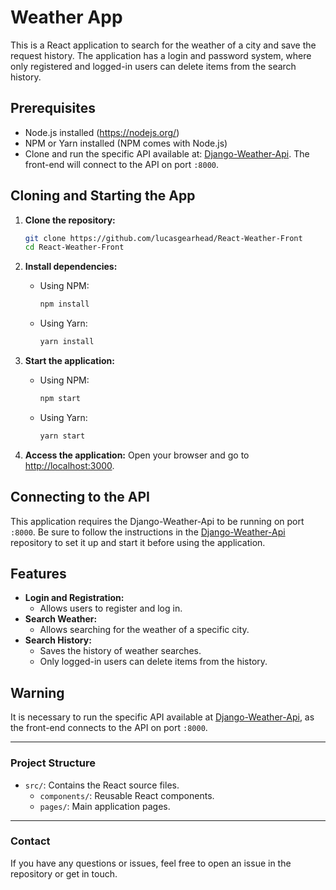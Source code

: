# Weather App

This is a React application to search for the weather of a city and save the request history. The application has a login and password system, where only registered and logged-in users can delete items from the search history.

## Prerequisites

- Node.js installed (https://nodejs.org/)
- NPM or Yarn installed (NPM comes with Node.js)
- Clone and run the specific API available at: [Django-Weather-Api](https://github.com/lucasgearhead/Django-Weather-Api). The front-end will connect to the API on port `:8000`.

## Cloning and Starting the App

1. **Clone the repository:**

   ```bash
   git clone https://github.com/lucasgearhead/React-Weather-Front
   cd React-Weather-Front
   ```

2. **Install dependencies:**

   - Using NPM:
     ```bash
     npm install
     ```
   - Using Yarn:
     ```bash
     yarn install
     ```

3. **Start the application:**

   - Using NPM:
     ```bash
     npm start
     ```
   - Using Yarn:
     ```bash
     yarn start
     ```

4. **Access the application:**
   Open your browser and go to [http://localhost:3000](http://localhost:3000).

## Connecting to the API

This application requires the Django-Weather-Api to be running on port `:8000`. Be sure to follow the instructions in the [Django-Weather-Api](https://github.com/lucasgearhead/Django-Weather-Api) repository to set it up and start it before using the application.

## Features

- **Login and Registration:**
  - Allows users to register and log in.
- **Search Weather:**
  - Allows searching for the weather of a specific city.
- **Search History:**
  - Saves the history of weather searches.
  - Only logged-in users can delete items from the history.

## Warning

It is necessary to run the specific API available at [Django-Weather-Api](https://github.com/lucasgearhead/Django-Weather-Api), as the front-end connects to the API on port `:8000`.

---

### Project Structure

- `src/`: Contains the React source files.
  - `components/`: Reusable React components.
  - `pages/`: Main application pages.

---

### Contact

If you have any questions or issues, feel free to open an issue in the repository or get in touch.
